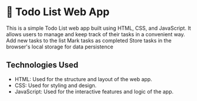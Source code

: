 # 📝 Todo List Web App

This is a simple Todo List web app built using HTML, CSS, and JavaScript. It allows users to manage and keep track of their tasks in a convenient way.
 Add new tasks to the list
 Mark tasks as completed
 Store tasks in the browser's local storage for data persistence

## Technologies Used

- HTML: Used for the structure and layout of the web app.
- CSS: Used for styling and design.
- JavaScript: Used for the interactive features and logic of the app.


